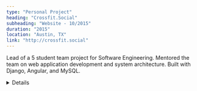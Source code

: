 ```yaml
---
type: "Personal Project"
heading: "Crossfit.Social"
subheading: "Website - 10/2015"
duration: "2015"
location: "Austin, TX"
link: "http://crossfit.social"
---
```


Lead of a 5 student team project for Software Engineering. Mentored the team on web application development and system architecture. Built with Django, Angular, and MySQL.  
<details class="hidden-print">
**Motivation**    
Crossfit has been a trending athletic activity for the past couple of years and has very strong community support. Yet, Googling "Crossfit" the only search results that show up are disjoint local Crossfit gyms. So.. Crossfit.Social will act as a hub for all thing Crossfit. It will be a convergence of the various social media websites like Flikr, Instagram, Facebook, and Twitter. For example the main page will have display the most talked about images, posts, and events. But if users are more interested in a specific region say "Central" for Texas, they'll be able to select it and we'll filter down and just display the local events and feeds. 
</details>